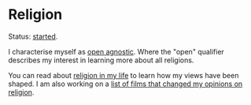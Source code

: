 # Religion

Status: [started](../status/).

I characterise myself as
[open agnostic](https://en.wikipedia.org/wiki/Agnosticism).
Where the "open" qualifier describes my interest in learning more about
all religions.

You can read about [religion in my life](../religion_in_my_life/) to
learn how my views have been shaped.
I am also working on a
[list of films that changed my opinions on religion](../religious_views_from_films/).